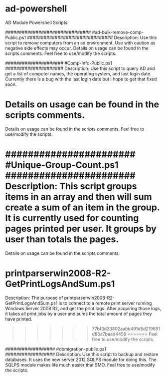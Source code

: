 ad-powershell
=============

AD Module Powershell Scripts

###############################
#ad-bulk-remove-comp-Public.ps1
###############################
Description:
Use this script to remove computers from an ad environment. Use with caution as negative side effects may occur.
Details on usage can be found in the scripts comments. Feel free to use/modify the scripts.

#####################
#Comp-Info-Public.ps1
#####################
Description:
Use this script to query AD and get a list of computer names, the operating system, and last login date. 
Currently there is a bug with the last login date but I hope to get that fixed soon.

Details on usage can be found in the scripts comments. 
=======
Details on usage can be found in the scripts comments. Feel free to use/modify the scripts.

#######################
#Unique-Group-Count.ps1
#######################
Description:
This script groups items in an array and then will sum create a sum of an item in the group.
It is currently used for counting pages printed per user. It groups by user than totals the pages.
=======
Details on usage can be found in the scripts comments.

printparserwin2008-R2-GetPrintLogsAndSum.ps1
============================================
Description:
The purpose of printparserwin2008-R2-GetPrintLogsAndSum.ps1 is to connect to a
remote print server running Windows Server 2008 R2, and get the print logs.
After acquiring those logs, it takes all print jobs by a user and sums the total
amount of pages they have printed.
>>>>>>> 77bf3d33802aabb491d8d219651d86a7baad4459
=======
Feel free to use/modify the scripts.

##################
#dbmigration-public.ps1                                                          
##################
Description: 
Use this script to backup and restore databases. It uses the new server 2012 SQLPS module for doing this.
The SQLPS module makes life much easier that SMO. Feel free to use/modify the scripts.
